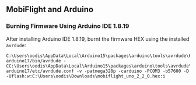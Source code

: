 ## MobiFlight and Arduino

### Burning Firmware Using Arduino IDE 1.8.19

After installing Arduino IDE 1.8.19, burnt the firmware HEX using the installed `avrdude`:

```
C:\Users\oodis\AppData\Local\Arduino15\packages\arduino\tools\avrdude\6.3.0-arduino17/bin/avrdude -CC:\Users\oodis\AppData\Local\Arduino15\packages\arduino\tools\avrdude\6.3.0-arduino17/etc/avrdude.conf -v -patmega328p -carduino -PCOM3 -b57600 -D -Uflash:w:C:\Users\oodis\Downloads\mobiflight_uno_2_2_0.hex:i 
```
